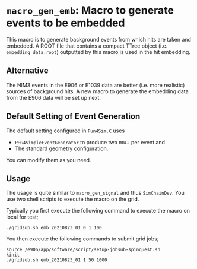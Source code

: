 # `macro_gen_emb`:  Macro to generate events to be embedded

This macro is to generate background events from which hits are taken and embedded.
A ROOT file that contains a compact TTree object (i.e. `embedding_data.root`) outputted by this macro is used in the hit embedding.

## Alternative

The NIM3 events in the E906 or E1039 data are better (i.e. more realistic) sources of background hits.
A new macro to generate the embedding data from the E906 data will be set up next.

## Default Setting of Event Generation

The default setting configured in `Fun4Sim.C` uses
* `PHG4SimpleEventGenerator` to produce two mu+ per event and
* The standard geometry configuration.

You can modify them as you need.

## Usage

The usage is quite similar to `macro_gen_signal` and thus `SimChainDev`.
You use two shell scripts to execute the macro on the grid.

Typically you first execute the following command to execute the macro on local for test;
```
./gridsub.sh emb_20210823_01 0 1 100
```

You then execute the following commands to submit grid jobs;
```
source /e906/app/software/script/setup-jobsub-spinquest.sh
kinit
./gridsub.sh emb_20210823_01 1 50 1000
```

